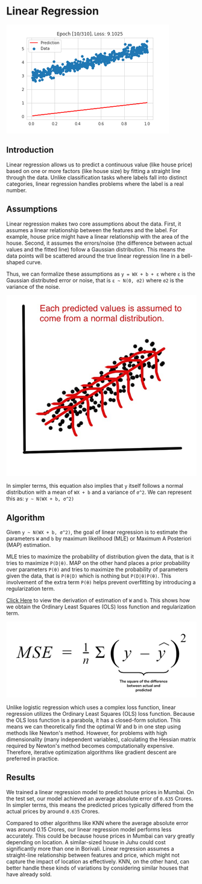 # Linear Regression

<img src="../assets/img/linear-regression.gif" alt="linear-regression">

## Introduction

Linear regression allows us to predict a continuous value (like house price) based on one or more factors (like house size) by fitting a straight line through the data. Unlike classification tasks where labels fall into distinct categories, linear regression handles problems where the label is a real number.

## Assumptions

Linear regression makes two core assumptions about the data. First, it assumes a linear relationship between the features and the label. For example, house price might have a linear relationship with the area of the house. Second, it assumes the errors/noise (the difference between actual values and the fitted line) follow a Gaussian distribution. This means the data points will be scattered around the true linear regression line in a bell-shaped curve.

Thus, we can formalize these assumptions as `y = WX + b + ε` where `ε` is the Gaussian distributed error or noise, that is `ε ~ N(0, σ2)` where `σ2` is the variance of the noise.

<img src = "../assets/img/linear-gaussian.jpg" alt="linear-gaussian">

In simpler terms, this equation also implies that `y` itself follows a normal distribution with a mean of `WX + b` and a variance of `σ^2`. We can represent this as: `y ~ N(WX + b, σ^2)`

## Algorithm

Given `y ~ N(WX + b, σ^2)`, the goal of linear regression is to estimate the parameters `W` and `b`  by maximum likelihood (MLE) or Maximum A Posteriori (MAP) estimation. 

MLE tries to maximize the probability of distribution given the data, that is it tries to maximize `P(D|θ)`. MAP on the other hand places a prior probability over parameters `P(θ)` and tries to maximize the probability of parameters given the data, that is `P(θ|D)` which is nothing but `P(D|θ)P(θ)`. This involvement of the extra term `P(θ)` helps prevent overfitting by introducing a regularization term.

<a href="https://www.cs.cornell.edu/courses/cs4780/2018fa/lectures/lecturenote08.html">Click Here</a> to view the derivation of estimation of `W` and `b`. This shows how we obtain the Ordinary Least Squares (OLS) loss function and regularization term.

<img src="../assets/img/linear-loss-func.jpg" alt="linear loss function">

Unlike logistic regression which uses a complex loss function, linear regression utilizes the Ordinary Least Squares (OLS) loss function. Because the OLS loss function is a parabola, it has a closed-form solution. This means we can theoretically find the optimal W and b in one step using methods like Newton's method. However, for problems with high dimensionality (many independent variables), calculating the Hessian matrix required by Newton's method becomes computationally expensive. Therefore, iterative optimization algorithms like gradient descent are preferred in practice.

## Results

We trained a linear regression model to predict house prices in Mumbai. On the test set, our model achieved an average absolute error of `0.635` Crores. In simpler terms, this means the predicted prices typically differed from the actual prices by around `0.635` Crores.

Compared to other algorithms like KNN where the average absolute error was around 0.15 Crores, our linear regression model performs less accurately. This could be because house prices in Mumbai can vary greatly depending on location. A similar-sized house in Juhu could cost significantly more than one in Borivali. Linear regression assumes a straight-line relationship between features and price, which might not capture the impact of location as effectively. KNN, on the other hand, can better handle these kinds of variations by considering similar houses that have already sold.